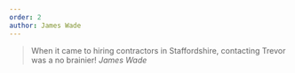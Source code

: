 ```yaml
---
order: 2
author: James Wade
---
```

> When it came to hiring contractors in Staffordshire, contacting Trevor was a no brainier!
<cite class="vcard fn"><span class="fn author">James Wade</span></cite>
